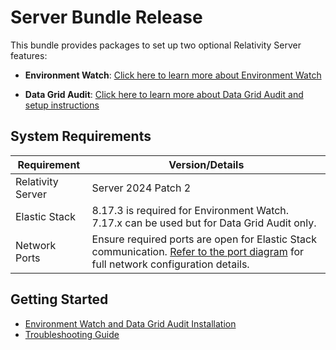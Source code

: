 
# Server Bundle Release

This bundle provides packages to set up two optional Relativity Server features:

- **Environment Watch**: [Click here to learn more about Environment Watch](docs/environment_watch_product_overview.md)
  
- **Data Grid Audit**: [Click here to learn more about Data Grid Audit and setup instructions](https://help.relativity.com/Server2024/Content/Relativity/Audit/Audit.htm#InstallingandconfiguringAudit)



## System Requirements

| Requirement                       | Version/Details                                           |
| --------------------------------- | --------------------------------------------------------- |
| Relativity Server                 | Server 2024 Patch 2                                       |
| Elastic Stack                     | 8.17.3 is required for Environment Watch.<br/>7.17.x can be used but for Data Grid Audit only. |
| Network Ports                     | Ensure required ports are open for Elastic Stack communication. [Refer to the port diagram](./environment-watch/port-diagram.md) for full network configuration details. |


## Getting Started

- [Environment Watch and Data Grid Audit Installation](docs/environment_watch_installation.md)
- [Troubleshooting Guide](/docs/environment_watch_troubleshooting.md)
